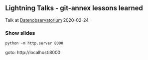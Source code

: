 ## Lightning Talks - git-annex lessons learned

Talk at [Datenobservatorium](https://datenobservatorium.de) 2020-02-24


### Show slides

```
python -m http.server 8000
```

goto: http://localhost:8000
